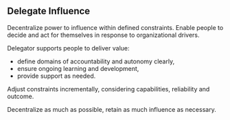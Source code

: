 ## Delegate Influence

Decentralize power to influence within defined constraints. Enable people to decide and act for themselves in response to organizational drivers.

Delegator supports people to deliver value:

- define domains of accountability and autonomy clearly,
- ensure ongoing learning and development,
- provide support as needed.

Adjust constraints incrementally, considering capabilities, reliability and outcome.

Decentralize as much as possible, retain as much influence as necessary.
